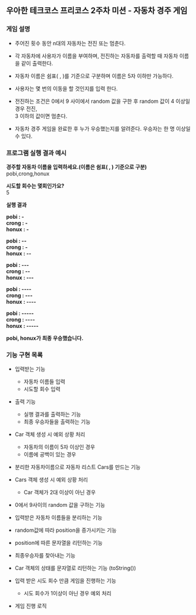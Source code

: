 ## 우아한 테크코스 프리코스 2주차 미션 - 자동차 경주 게임

### 게임 설명

* 주어진 횟수 동안 n대의 자동차는 전진 또는 멈춘다.

* 각 자동차에 사용자가 이름을 부여하며, 전진하는 자동차를 출력할 때 자동차 이름을 같이 출력한다.

* 자동차 이름은 쉼표( , )를 기준으로 구분하며 이름은 5자 이하만 가능하다.

* 사용자는 몇 번의 이동을 할 것인지를 입력 한다.

* 전진하는 조건은 0에서 9 사이에서 random 값을 구한 후 random 값이 4 이상일 경우 전진,  
   3 이하의 값이면 멈춘다.

* 자동차 경주 게임을 완료한 후 누가 우승했는지를 알려준다. 우승자는 한 명 이상일 수 있다. 

### 프로그램 실행 결과 예시

**경주할 자동차 이름을 입력하세요.(이름은 쉼표( , ) 기준으로 구분)**  
pobi,crong,honux

**시도할 회수는 몇회인가요?**  
5

**실행 결과**

**pobi : -**  
**crong : -**  
**honux : -**  

**pobi : --**  
**crong : -**  
**honux : --**  

**pobi : ---**  
**crong : --**  
**honux : ---**  

**pobi : ----**  
**crong : ---**  
**honux : ----**  

**pobi : -----**  
**crong : ----**  
**honux : -----**

**pobi, honux가 최종 우승했습니다.**

### 기능 구현 목록

* 입력받는 기능
    * 자동차 이름들 입력
    * 시도할 회수 입력

* 출력 기능
    * 실행 결과를 출력하는 기능
    * 최종 우승자들을 출력하는 기능

 * Car 객체 생성 시 예외 상황 처리
    * 자동차의 이름이 5자 이상인 경우
    * 이름에 공백이 있는 경우
 
* 분리한 자동차이름으로 자동차 리스트 Cars를 만드는 기능

 * Cars 객체 생성 시 예외 상황 처리
    * Car 객체가 2대 이상이 아닌 경우
            
* 0에서 9사이의 random 값을 구하는 기능

* 입력받은 자동차 이름들을 분리하는 기능

* random값에 따라 position을 증가시키는 기능

* position에 따른 문자열을 리턴하는 기능

* 최종우승자를 찾아내는 기능 

* Car 객체의 상태를 문자열로 리턴하는 기능 (toString())

* 입력 받은 시도 회수 만큼 게임을 진행하는 기능
    * 시도 회수가 1이상이 아닌 경우 예외 처리
    
* 게임 진행 로직

